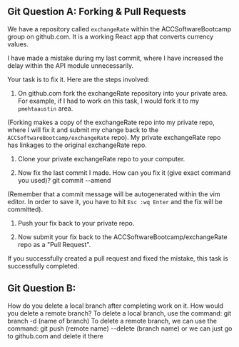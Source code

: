 ## Git Question A: Forking & Pull Requests

We have a repository called `exchangeRate` within the ACCSoftwareBootcamp group on github.com.  It is a working React app that converts currency values.

I have made a mistake during my last commit, where I have increased the delay within the API module unnecessarily. 

Your task is to fix it. Here are the steps involved:

1. On github.com fork the exchangeRate repository into your private area.  For example, if I had to work on this task, I would fork it to my `pmehtaaustin` area.

(Forking makes a copy of the exchangeRate repo into my private repo, where I will fix it and submit my change back to the `ACCSoftwareBootcamp/exchangeRate` repo). My private exchangeRate repo has linkages to the original exchangeRate repo.

1. Clone your private exchangeRate repo to your computer.

1. Now fix the last commit I made. How can you fix it (give exact command you used)?
git commit --amend

(Remember that a commit message will be autogenerated within the vim editor.  In order to save it, you have to hit `Esc :wq Enter` and the fix will be committed).

1. Push your fix back to your private repo.

1. Now submit your fix back to the ACCSoftwareBootcamp/exchangeRate repo as a "Pull Request".

If you successfully created a pull request and fixed the mistake, this task is successfully completed.


## Git Question B:

How do you delete a local branch after completing work on it.  How would you delete a remote branch?
To delete a local branch, use the command:
    git branch -d (name of branch)
To delete a remote branch, we can use the command:
    git push (remote name) --delete (branch name)
or we can just go to github.com and delete it there

